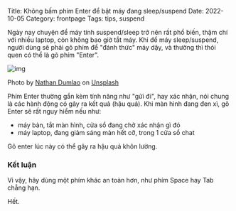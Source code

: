 Title: Không bấm phím Enter để bật máy đang sleep/suspend
Date: 2022-10-05
Category: frontpage
Tags: tips, suspend

Ngày nay chuyện để máy tính suspend/sleep trở nên rất phổ biến, thậm chí với nhiều laptop, còn không bao giờ tắt máy.
Khi để máy sleep/suspend, người dùng sẽ phải gõ phím để "đánh thức" máy dậy, và thường thì thói quen có thể là gõ phím "Enter".

![img](https://images.unsplash.com/photo-1511920170033-f8396924c348?ixlib=rb-1.2.1&dl=nathan-dumlao-Y3AqmbmtLQI-unsplash.jpg&w=640&q=80&fm=jpg&crop=entropy&cs=tinysrgb)

Photo by <a href="https://unsplash.com/@nate_dumlao?utm_source=unsplash&utm_medium=referral&utm_content=creditCopyText">Nathan Dumlao</a> on <a href="https://unsplash.com/s/photos/coffee?utm_source=unsplash&utm_medium=referral&utm_content=creditCopyText">Unsplash</a>

Phím Enter thường gắn kèm tính năng như "gửi đi", hay xác nhận, nói chung là các hành động có gây ra kết quả (hậu quả). Khi màn hình đang đen xì, gõ Enter sẽ rất nguy hiểm nếu như:

- máy bàn, tắt màn hình, cửa sổ đang chờ xác nhận gì đó
- máy laptop, đang giảm sáng màn hết cỡ, trong 1 cửa sổ chat

Gõ enter lúc này có thể gây ra hậu quả khôn lường.

### Kết luận
Vì vậy, hãy dùng một phím khác an toàn hơn, như phím Space hay Tab chẳng hạn.

Hết.

